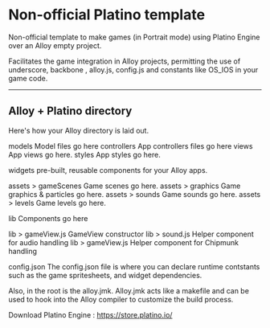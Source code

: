 Non-official Platino template
=======================================
 
Non-official template to make games (in Portrait mode) using Platino Engine over an Alloy empty project. 

Facilitates the game integration in Alloy projects, permitting the use of underscore, backbone , alloy.js, config.js and constants like OS_IOS in your game code. 

-------------------------
Alloy + Platino directory
-------------------------

Here's how your Alloy directory is laid out.

models                  Model files go here
controllers             App controllers files go here
views                   App views go here.
styles                  App styles go here. 

widgets					pre-built, reusable components for your Alloy apps. 

assets > gameScenes     Game scenes go here.
assets > graphics       Game graphics & particles go here.
assets > sounds         Game sounds go here.
assets > levels         Game levels go here.

lib						Components go here

lib > gameView.js       GameView constructor
lib > sound.js          Helper component for audio handling
lib > gameView.js       Helper component for Chipmunk handling

config.json				The config.json file is where you can declare runtime contstants such as the game spritesheets, and widget dependencies.

Also, in the root is the alloy.jmk. Alloy.jmk acts like a makefile and can be used to hook into the Alloy compiler to customize the build process. 

Download Platino Engine : https://store.platino.io/
